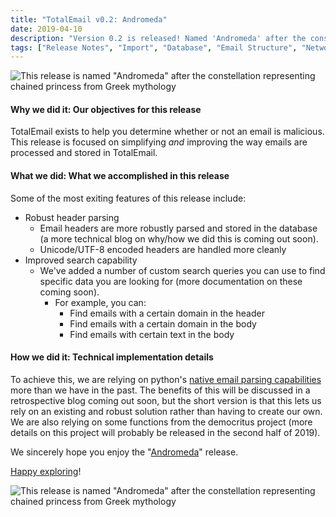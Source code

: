```yaml
---
title: "TotalEmail v0.2: Andromeda"
date: 2019-04-10
description: "Version 0.2 is released! Named 'Andromeda' after the constellation representing a princess from Greek mythology, this release greatly simplifies and improves email parsing. In this blog post, we'll discuss a few of the new things we are most excited about."
tags: ["Release Notes", "Import", "Database", "Email Structure", "Network Data"]
---
```


![This release is named "Andromeda" after the constellation representing chained princess from Greek mythology](/imgs/andromeda-art.png)

#### Why we did it: Our objectives for this release

TotalEmail exists to help you determine whether or not an email is malicious. This release is focused on simplifying *and* improving the way emails are processed and stored in TotalEmail.

#### What we did: What we accomplished in this release

Some of the most exiting features of this release include:

- Robust header parsing
    - Email headers are more robustly parsed and stored in the database (a more technical blog on why/how we did this is coming out soon).
    - Unicode/UTF-8 encoded headers are handled more cleanly
- Improved search capability
    - We've added a number of custom search queries you can use to find specific data you are looking for (more documentation on these coming soon).
        - For example, you can:
            - Find emails with a certain domain in the header
            - Find emails with a certain domain in the body
            - Find emails with certain text in the body

#### How we did it: Technical implementation details

To achieve this, we are relying on python's [native email parsing capabilities](https://docs.python.org/3/library/email.html) more than we have in the past. The benefits of this will be discussed in a retrospective blog coming out soon, but the short version is that this lets us rely on an existing and robust solution rather than having to create our own. We are also relying on some functions from the democritus project (more details on this project will probably be released in the second half of 2019).

We sincerely hope you enjoy the "[Andromeda](https://en.wikipedia.org/wiki/Andromeda_(constellation))" release.

[Happy exploring](https://totalemail.io/email/618e6c8fe710ef1fa54f55880ecbe969c3edea969704f62793d96eea3dbae6f5)!

![This release is named "Andromeda" after the constellation representing chained princess from Greek mythology](/imgs/andromeda.png)

